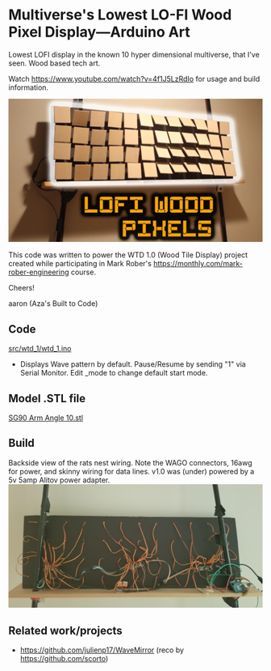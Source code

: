   # Multiverse's Lowest LO-FI Wood Pixel Display—Arduino Art 
  Lowest LOFI display in the known 10 hyper dimensional multiverse, that I've seen.  Wood based tech art.
  
  Watch https://www.youtube.com/watch?v=4f1J5LzRdIo for usage and build information.
  
  ![alt text](assets/wtd1.0_thumb.jpg)
  
  This code was written to power the WTD 1.0 (Wood Tile Display) project 
  created while participating in Mark Rober's 
  https://monthly.com/mark-rober-engineering course.
  

  Cheers!
  
  aaron (Aza's Built to Code)

  
  ## Code
  [src/wtd_1/wtd_1.ino](src/wtd_1/wtd_1.ino)
  - Displays Wave pattern by default.  Pause/Resume by sending "1" via Serial Monitor.  Edit _mode to change default start mode.

  ## Model .STL file
  [SG90 Arm Angle 10.stl](models/SG90%20Arm%20Angle%2010.stl)
  <!-- https://github.com/aaronse/ServoPixelDisplay/blob/main/models/SG90%20Arm%20Angle%2010.stl -->
  
  ## Build

  Backside view of the rats nest wiring.  Note the WAGO connectors, 16awg for power, and skinny wiring for data lines.  v1.0 was (under) powered by a 5v 5amp Alitov power adapter.
  ![WTD v1.0 backside rats nest](assets/wtd1.0_backside_rats_nest.jpg)

  ## Related work/projects
  
- https://github.com/julienp17/WaveMirror (reco by https://github.com/scorto)
